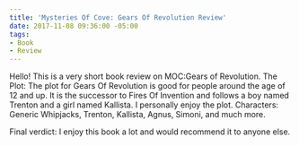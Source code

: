 ```yaml
---
title: 'Mysteries Of Cove: Gears Of Revolution Review'
date: 2017-11-08 09:36:00 -05:00
tags:
- Book
- Review
---
```


Hello! This is a very short book review on MOC:Gears of Revolution. The Plot: The plot for Gears Of Revolution is good for people around the age of 12 and up. It is the successor to Fires Of Invention and follows a boy named Trenton and a girl named Kallista. I personally enjoy the plot. Characters: Generic Whipjacks, Trenton, Kallista, Agnus, Simoni, and much more.

Final verdict: I enjoy this book a lot and would recommend it to anyone else.